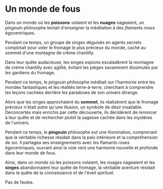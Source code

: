 # Un monde de fous

Dans un monde où les **poissons** volaient et les **nuages** nageaient, un *pingouin* philosophe tentait d'enseigner la méditation à des *flamants roses* égocentriques.

Pendant ce temps, un groupe de singes déguisés en agents secrets complotait pour voler le fromage le plus précieux du monde, caché au sommet d'une montagne de crème chantilly.

Dans leur quête audacieuse, les singes espions escaladèrent la montagne de crème chantilly avec agilité, évitant les pièges savamment dissimulés par les gardiens du fromage.

Pendant ce temps, le *pingouin* philosophe méditait sur l'harmonie entre les mondes fantastiques et les réalités terre-à-terre, cherchant à comprendre les leçons cachées derrière les paradoxes de son univers étrange.

Alors que les singes approchaient du **sommet**, ils réalisèrent que le fromage précieux n'était autre qu'une illusion, un symbole de désir insatiable. Déconcertés mais enrichis par cette découverte, ils décidèrent de renoncer à leur quête et de rechercher plutôt la sagesse cachée dans les mystères de l'univers.

Pendant ce temps, le **pingouin** philosophe eut une illumination, comprenant que la véritable richesse résidait dans la paix intérieure et la compréhension de soi. Il partagea ses enseignements avec les flamants roses égocentriques, ouvrant ainsi la voie vers une harmonie nouvelle et profonde dans leur monde de fous.

Ainsi, dans un *monde* où les poissons volaient, les nuages nageaient et les **singes** abandonnaient leur quête de fromage, la véritable aventure résidait dans la quête de la connaissance et de l'éveil spirituel.  

Pas de fautes.
